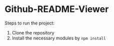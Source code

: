 # Github-README-Viewer
Steps to run the project:
1. Clone the repository
2. Install the necessary modules by ```npm install```
